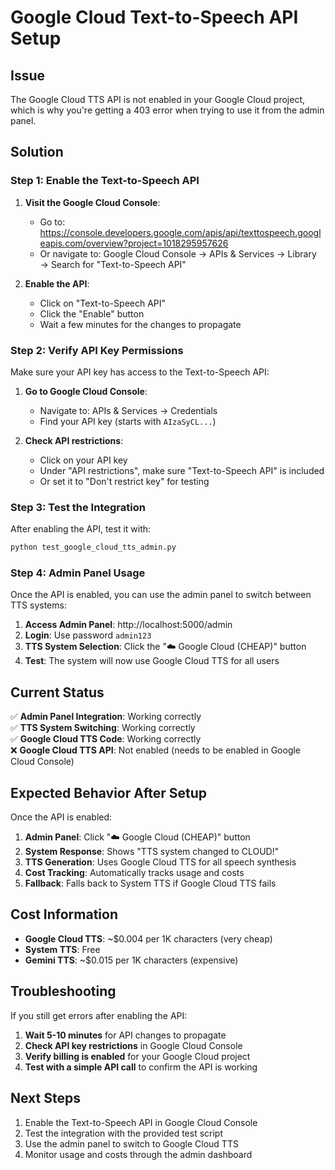 # Google Cloud Text-to-Speech API Setup

## **Issue**
The Google Cloud TTS API is not enabled in your Google Cloud project, which is why you're getting a 403 error when trying to use it from the admin panel.

## **Solution**

### **Step 1: Enable the Text-to-Speech API**

1. **Visit the Google Cloud Console**:
   - Go to: https://console.developers.google.com/apis/api/texttospeech.googleapis.com/overview?project=1018295957626
   - Or navigate to: Google Cloud Console → APIs & Services → Library → Search for "Text-to-Speech API"

2. **Enable the API**:
   - Click on "Text-to-Speech API"
   - Click the "Enable" button
   - Wait a few minutes for the changes to propagate

### **Step 2: Verify API Key Permissions**

Make sure your API key has access to the Text-to-Speech API:

1. **Go to Google Cloud Console**:
   - Navigate to: APIs & Services → Credentials
   - Find your API key (starts with `AIzaSyCL...`)

2. **Check API restrictions**:
   - Click on your API key
   - Under "API restrictions", make sure "Text-to-Speech API" is included
   - Or set it to "Don't restrict key" for testing

### **Step 3: Test the Integration**

After enabling the API, test it with:

```bash
python test_google_cloud_tts_admin.py
```

### **Step 4: Admin Panel Usage**

Once the API is enabled, you can use the admin panel to switch between TTS systems:

1. **Access Admin Panel**: http://localhost:5000/admin
2. **Login**: Use password `admin123`
3. **TTS System Selection**: Click the "☁️ Google Cloud (CHEAP)" button
4. **Test**: The system will now use Google Cloud TTS for all users

## **Current Status**

✅ **Admin Panel Integration**: Working correctly  
✅ **TTS System Switching**: Working correctly  
✅ **Google Cloud TTS Code**: Working correctly  
❌ **Google Cloud TTS API**: Not enabled (needs to be enabled in Google Cloud Console)

## **Expected Behavior After Setup**

Once the API is enabled:

1. **Admin Panel**: Click "☁️ Google Cloud (CHEAP)" button
2. **System Response**: Shows "TTS system changed to CLOUD!"
3. **TTS Generation**: Uses Google Cloud TTS for all speech synthesis
4. **Cost Tracking**: Automatically tracks usage and costs
5. **Fallback**: Falls back to System TTS if Google Cloud TTS fails

## **Cost Information**

- **Google Cloud TTS**: ~$0.004 per 1K characters (very cheap)
- **System TTS**: Free
- **Gemini TTS**: ~$0.015 per 1K characters (expensive)

## **Troubleshooting**

If you still get errors after enabling the API:

1. **Wait 5-10 minutes** for API changes to propagate
2. **Check API key restrictions** in Google Cloud Console
3. **Verify billing is enabled** for your Google Cloud project
4. **Test with a simple API call** to confirm the API is working

## **Next Steps**

1. Enable the Text-to-Speech API in Google Cloud Console
2. Test the integration with the provided test script
3. Use the admin panel to switch to Google Cloud TTS
4. Monitor usage and costs through the admin dashboard 